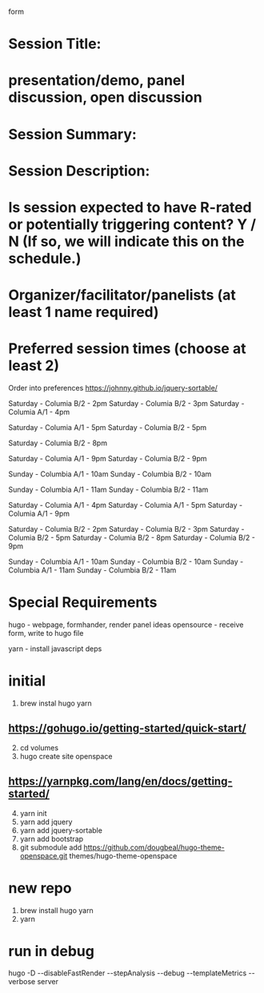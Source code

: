 form

# Session Title:
# presentation/demo, panel discussion, open discussion
# Session Summary:
# Session Description:

# Is session expected to have R-rated or potentially triggering content? Y / N (If so, we will indicate this on the schedule.)

# Organizer/facilitator/panelists (at least 1 name required)

# Preferred session times (choose at least 2)
Order into preferences https://johnny.github.io/jquery-sortable/

Saturday - Columia B/2 - 2pm
Saturday - Columia B/2 - 3pm
Saturday - Columia A/1 - 4pm

Saturday - Columia A/1 - 5pm
Saturday - Columia B/2 - 5pm

Saturday - Columia B/2 - 8pm

Saturday - Columia A/1 - 9pm
Saturday - Columia B/2 - 9pm

Sunday - Columbia A/1 - 10am
Sunday - Columbia B/2 - 10am

Sunday - Columbia A/1 - 11am
Sunday - Columbia B/2 - 11am



Saturday - Columia A/1 - 4pm
Saturday - Columia A/1 - 5pm
Saturday - Columia A/1 - 9pm

Saturday - Columia B/2 - 2pm
Saturday - Columia B/2 - 3pm
Saturday - Columia B/2 - 5pm
Saturday - Columia B/2 - 8pm
Saturday - Columia B/2 - 9pm

Sunday - Columbia A/1 - 10am
Sunday - Columbia B/2 - 10am
Sunday - Columbia A/1 - 11am
Sunday - Columbia B/2 - 11am


# Special Requirements


hugo - webpage, formhander, render panel ideas
opensource - receive form, write to hugo file

yarn - install javascript deps

# initial
1. brew instal hugo yarn
## https://gohugo.io/getting-started/quick-start/
2. cd volumes
3. hugo create site openspace
## https://yarnpkg.com/lang/en/docs/getting-started/
4. yarn init
5. yarn add jquery
6. yarn add jquery-sortable
7. yarn add bootstrap
8.  git submodule add https://github.com/dougbeal/hugo-theme-openspace.git themes/hugo-theme-openspace

# new repo
1. brew install hugo yarn
2. yarn

# run in debug
hugo -D --disableFastRender --stepAnalysis --debug --templateMetrics --verbose server
